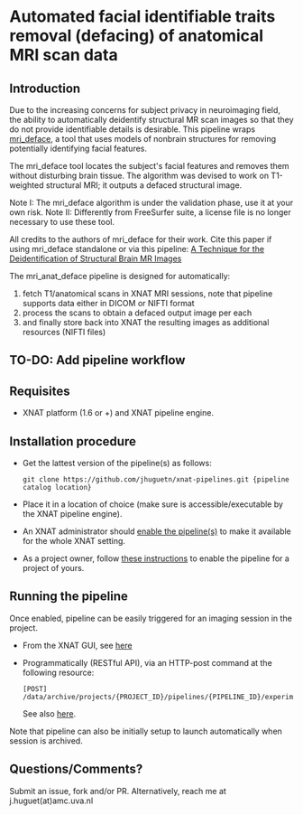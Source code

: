 # Automated facial identifiable traits removal (defacing) of anatomical MRI scan data

## Introduction
Due to the increasing concerns for subject privacy in neuroimaging field, the ability to automatically deidentify structural MR scan images so that they do not provide identifiable details is desirable. This pipeline wraps [mri_deface](https://surfer.nmr.mgh.harvard.edu/fswiki/mri_deface), a tool that uses models of nonbrain structures for removing potentially identifying facial features.

The mri_deface tool locates the subject's facial features and removes them without disturbing brain tissue. The algorithm was devised to work on T1-weighted structural MRI; it outputs a defaced structural image. 

Note I: The mri_deface algorithm is under the validation phase, use it at your own risk.
Note II: Differently from FreeSurfer suite, a license file is no longer necessary to use these tool.

All credits to the authors of mri_deface for their work. Cite this paper if using mri_deface standalone or via this pipeline: [A Technique for the Deidentification of Structural Brain MR Images](https://www.ncbi.nlm.nih.gov/pmc/articles/PMC2408762)

The mri_anat_deface pipeline is designed for automatically: 

1. fetch T1/anatomical scans in XNAT MRI sessions, note that pipeline supports data either in DICOM or NIFTI format
2. process the scans to obtain a defaced output image per each
3. and finally store back into XNAT the resulting images as additional resources (NIFTI files)

## TO-DO: Add pipeline workflow

## Requisites

- XNAT platform (1.6 or +) and XNAT pipeline engine.  

## Installation procedure

* Get the lattest version of the pipeline(s) as follows: 

  ```
  git clone https://github.com/jhuguetn/xnat-pipelines.git {pipeline catalog location}
  ```
  
* Place it in a location of choice (make sure is accessible/executable by the XNAT pipeline engine).
* An XNAT administrator should [enable the pipeline(s)](https://wiki.xnat.org/display/XNAT16/Installing+Pipelines+in+XNAT) to make it available for the whole XNAT setting.
* As a project owner, follow [these instructions](https://wiki.xnat.org/display/XNAT16/Working+with+Processing+Pipelines) to enable the pipeline for a project of yours.

## Running the pipeline

Once enabled, pipeline can be easily triggered for an imaging session in the project.

* From the XNAT GUI, see [here](https://wiki.xnat.org/display/XNAT16/Working+with+Processing+Pipelines#WorkingwithProcessingPipelines-RunningPipelinesonyourProject)

* Programmatically (RESTful API), via an HTTP-post command at the following resource: 

  ```
  [POST] /data/archive/projects/{PROJECT_ID}/pipelines/{PIPELINE_ID}/experiments/{EXPERIMENT_ID}
  ```
  
  See also [here](https://github.com/jhuguetn/xnat-scripts/tree/master/pipeline_launcher).

Note that pipeline can also be initially setup to launch automatically when session is archived.

## Questions/Comments?

Submit an issue, fork and/or PR. Alternatively, reach me at j.huguet(at)amc.uva.nl
